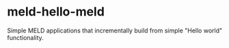 # meld-hello-meld

Simple MELD applications that incrementally build from simple "Hello world" functionality.
